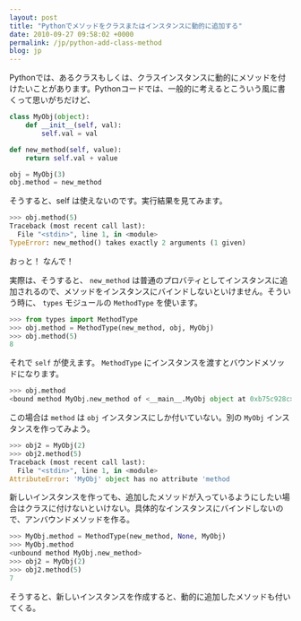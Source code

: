 ```yaml
---
layout: post
title: "Pythonでメソッドをクラスまたはインスタンスに動的に追加する"
date: 2010-09-27 09:58:02 +0000
permalink: /jp/python-add-class-method
blog: jp
---
```


Pythonでは、あるクラスもしくは、クラスインスタンスに動的にメソッドを付けたいことがあります。Pythonコードでは、一般的に考えるとこういう風に書くって思いがちだけど、

``` python
class MyObj(object):
    def __init__(self, val):
        self.val = val

def new_method(self, value):
    return self.val + value

obj = MyObj(3)
obj.method = new_method
```

そうすると、self は使えないのです。実行結果を見てみます。

``` python
>>> obj.method(5)
Traceback (most recent call last):
  File "<stdin>", line 1, in <module>
TypeError: new_method() takes exactly 2 arguments (1 given)
```

おっと！ なんで！

実際は、そうすると、 `new_method`
は普通のプロバティとしてインスタンスに追加されるので、メソッドをインスタンスにバインドしないといけません。そういう時に、
`types` モジュールの `MethodType` を使います。

``` python
>>> from types import MethodType 
>>> obj.method = MethodType(new_method, obj, MyObj)
>>> obj.method(5)
8
```

それで `self` が使えます。 `MethodType` にインスタンスを渡すとバウンドメソッドになります。

``` python
>>> obj.method
<bound method MyObj.new_method of <__main__.MyObj object at 0xb75c928c>>
```

この場合は `method` は `obj` インスタンスにしか付いていない。別の `MyObj` インスタンスを作ってみよう。

``` python
>>> obj2 = MyObj(2)
>>> obj2.method(5)
Traceback (most recent call last):
  File "<stdin>", line 1, in <module>
AttributeError: 'MyObj' object has no attribute 'method
```

新しいインスタンスを作っても、追加したメソッドが入っているようにしたい場合はクラスに付けないといけない。具体的なインスタンスにバインドしないので、アンバウンドメソッドを作る。

``` python
>>> MyObj.method = MethodType(new_method, None, MyObj)
>>> MyObj.method
<unbound method MyObj.new_method>
>>> obj2 = MyObj(2)
>>> obj2.method(5)
7
```

そうすると、新しいインスタンスを作成すると、動的に追加したメソッドも付いてくる。
